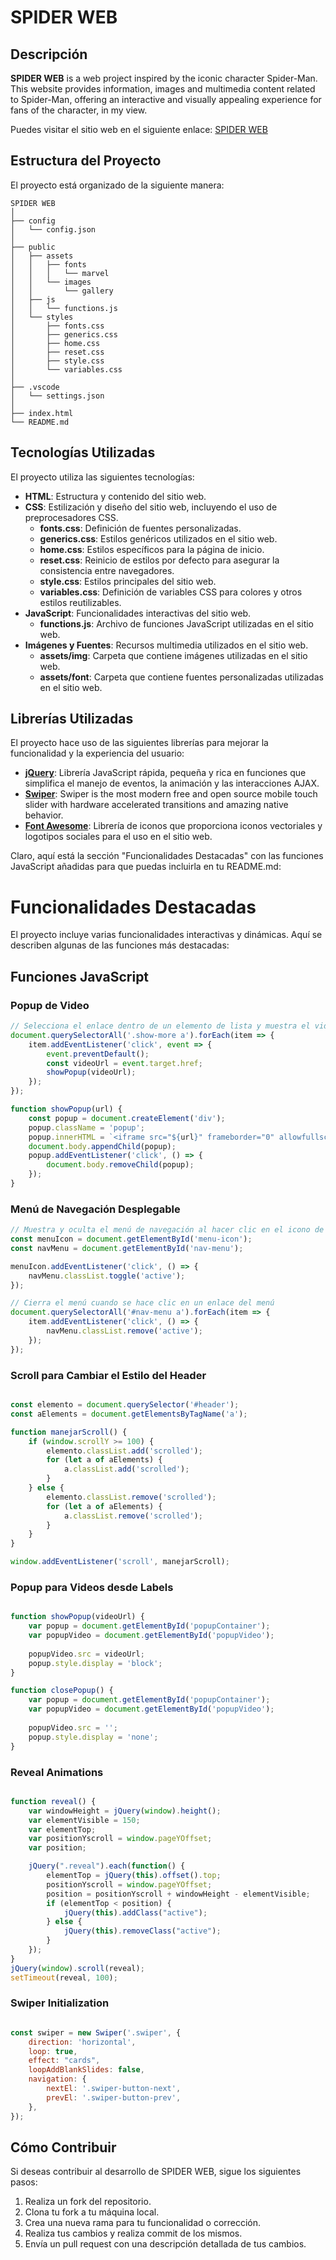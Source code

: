 # SPIDER WEB

## Descripción

**SPIDER WEB** is a web project inspired by the iconic character Spider-Man. This website provides information, images and multimedia content related to Spider-Man, offering an interactive and visually appealing experience for fans of the character, in my view.

Puedes visitar el sitio web en el siguiente enlace: [SPIDER WEB](https://suarezhd.github.io/)

## Estructura del Proyecto

El proyecto está organizado de la siguiente manera:

```text
SPIDER WEB
│
├── config
│   └── config.json
│
├── public
│   ├── assets
│   │   ├── fonts
│   │   │   └── marvel
│   │   └── images
│   │       └── gallery
│   ├── js
│   │   └── functions.js
│   └── styles
│       ├── fonts.css
│       ├── generics.css
│       ├── home.css
│       ├── reset.css
│       ├── style.css
│       └── variables.css
│
├── .vscode
│   └── settings.json
│
├── index.html
└── README.md
```

## Tecnologías Utilizadas

El proyecto utiliza las siguientes tecnologías:

- **HTML**: Estructura y contenido del sitio web.
- **CSS**: Estilización y diseño del sitio web, incluyendo el uso de preprocesadores CSS.
  - **fonts.css**: Definición de fuentes personalizadas.
  - **generics.css**: Estilos genéricos utilizados en el sitio web.
  - **home.css**: Estilos específicos para la página de inicio.
  - **reset.css**: Reinicio de estilos por defecto para asegurar la consistencia entre navegadores.
  - **style.css**: Estilos principales del sitio web.
  - **variables.css**: Definición de variables CSS para colores y otros estilos reutilizables.
- **JavaScript**: Funcionalidades interactivas del sitio web.
  - **functions.js**: Archivo de funciones JavaScript utilizadas en el sitio web.
- **Imágenes y Fuentes**: Recursos multimedia utilizados en el sitio web.
  - **assets/img**: Carpeta que contiene imágenes utilizadas en el sitio web.
  - **assets/font**: Carpeta que contiene fuentes personalizadas utilizadas en el sitio web.

## Librerías Utilizadas

El proyecto hace uso de las siguientes librerías para mejorar la funcionalidad y la experiencia del usuario:

- **[jQuery](https://jquery.com/)**: Librería JavaScript rápida, pequeña y rica en funciones que simplifica el manejo de eventos, la animación y las interacciones AJAX.
- **[Swiper](https://swiperjs.com/)**: Swiper is the most modern free and open source mobile touch slider with hardware accelerated transitions and amazing native behavior.
- **[Font Awesome](https://fontawesome.com/)**: Librería de iconos que proporciona iconos vectoriales y logotipos sociales para el uso en el sitio web.


Claro, aquí está la sección "Funcionalidades Destacadas" con las funciones JavaScript añadidas para que puedas incluirla en tu README.md:

# Funcionalidades Destacadas

El proyecto incluye varias funcionalidades interactivas y dinámicas. Aquí se describen algunas de las funciones más destacadas:

## Funciones JavaScript

### Popup de Video

```javascript
// Selecciona el enlace dentro de un elemento de lista y muestra el video en una ventana emergente (popup)
document.querySelectorAll('.show-more a').forEach(item => {
    item.addEventListener('click', event => {
        event.preventDefault();
        const videoUrl = event.target.href;
        showPopup(videoUrl);
    });
});

function showPopup(url) {
    const popup = document.createElement('div');
    popup.className = 'popup';
    popup.innerHTML = `<iframe src="${url}" frameborder="0" allowfullscreen></iframe>`;
    document.body.appendChild(popup);
    popup.addEventListener('click', () => {
        document.body.removeChild(popup);
    });
} 

```

### Menú de Navegación Desplegable

```javascript
// Muestra y oculta el menú de navegación al hacer clic en el icono de hamburguesa
const menuIcon = document.getElementById('menu-icon');
const navMenu = document.getElementById('nav-menu');

menuIcon.addEventListener('click', () => {
    navMenu.classList.toggle('active');
});

// Cierra el menú cuando se hace clic en un enlace del menú
document.querySelectorAll('#nav-menu a').forEach(item => {
    item.addEventListener('click', () => {
        navMenu.classList.remove('active');
    });
});

```

### Scroll para Cambiar el Estilo del Header

```javascript

const elemento = document.querySelector('#header');
const aElements = document.getElementsByTagName('a');

function manejarScroll() {
    if (window.scrollY >= 100) {
        elemento.classList.add('scrolled');
        for (let a of aElements) {
            a.classList.add('scrolled');
        }
    } else {
        elemento.classList.remove('scrolled');
        for (let a of aElements) {
            a.classList.remove('scrolled');
        }
    }
}

window.addEventListener('scroll', manejarScroll);

```

### Popup para Videos desde Labels

```javascript

function showPopup(videoUrl) {
    var popup = document.getElementById('popupContainer');
    var popupVideo = document.getElementById('popupVideo');
    
    popupVideo.src = videoUrl; 
    popup.style.display = 'block'; 
}

function closePopup() {
    var popup = document.getElementById('popupContainer');
    var popupVideo = document.getElementById('popupVideo');
    
    popupVideo.src = '';
    popup.style.display = 'none';
}

```

### Reveal Animations

```javascript

function reveal() {
    var windowHeight = jQuery(window).height();
    var elementVisible = 150;
    var elementTop;
    var positionYscroll = window.pageYOffset;
    var position;

    jQuery(".reveal").each(function() {
        elementTop = jQuery(this).offset().top;
        positionYscroll = window.pageYOffset;
        position = positionYscroll + windowHeight - elementVisible;
        if (elementTop < position) {
            jQuery(this).addClass("active");
        } else {
            jQuery(this).removeClass("active");
        }
    });
}
jQuery(window).scroll(reveal);
setTimeout(reveal, 100);

```

### Swiper Initialization

```javascript

const swiper = new Swiper('.swiper', {
    direction: 'horizontal',
    loop: true,
    effect: "cards",
    loopAddBlankSlides: false,
    navigation: {
        nextEl: '.swiper-button-next',
        prevEl: '.swiper-button-prev',
    },
});

```

## Cómo Contribuir

Si deseas contribuir al desarrollo de SPIDER WEB, sigue los siguientes pasos:

1. Realiza un fork del repositorio.
2. Clona tu fork a tu máquina local.
3. Crea una nueva rama para tu funcionalidad o corrección.
4. Realiza tus cambios y realiza commit de los mismos.
5. Envía un pull request con una descripción detallada de tus cambios.